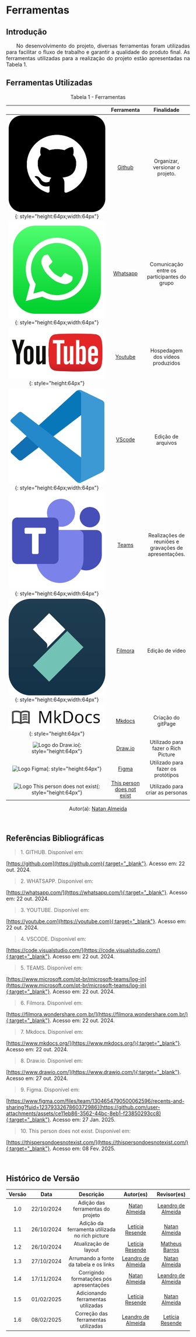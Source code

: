 # Ferramentas

## Introdução

<p align="justify">&emsp;&emsp;No desenvolvimento do projeto, diversas ferramentas foram utilizadas para facilitar o fluxo de trabalho e garantir a qualidade do produto final. As ferramentas utilizadas para a realização do projeto estão apresentadas na Tabela 1.</p>

## Ferramentas Utilizadas

<center>

Tabela 1 - Ferramentas 

| |Ferramenta| Finalidade| 
| :--: | :--: | :--: |
|![Logo do GitHub](../assets/github-logo.png){: style="height:64px;width:64px"}|<a id="a" href="https://github.com" target="_blank">Github</a>| Organizar, versionar o projeto. |
|![Logo do Whatsapp](../assets/whatsapp-logo.png){: style="height:64px;width:64px"} | <a id="b" href="https://whatsapp.com/" target="_blank">Whatsapp</a> | Comunicação entre os participantes do grupo |
|![Logo do Youtube](../assets/youtube-logo.png){: style="height:64px"} | <a id="c" href="https://youtube.com" target="_blank">Youtube</a> | Hospedagem dos vídeos produzidos |
|![Logo do Vscode](../assets/vscode-logo.png){: style="height:64px;width:64px"} | <a id="d" href="https://code.visualstudio.com/" target="_blank">VScode</a> | Edição de arquivos |
|![Logo do Microsoft Teams](../assets/teams-logo.png){: style="height:64px;width:64px"}|<a id="e" href="https://www.microsoft.com/pt-br/microsoft-teams/log-in" target="_blank">Teams</a>|Realizações de reuniões e gravações de apresentações.|
|![Logo do Filmora](../assets/filmora-logo.png){: style="height:64px;width:64px"}|<a id="f" href="https://filmora.wondershare.com.br/" target="_blank">Filmora</a>|Edição de vídeo|
|![Logo do Mkdocs](../assets/mkdocs-logo.png){: style="height:64px"} | <a id="g" href="https://www.mkdocs.org/" target="_blank">Mkdocs</a> | Criação do gitPage |
|![Logo do Draw.io](https://github.com/user-attachments/assets/9072f119-620f-4f8b-822f-8397f35319fc){: style="height:64px"} | <a id="g" href="https://www.drawio.com//" target="_blank">Draw.io</a> | Utilizado para fazer o Rich Picture |
|![Logo Figma](https://github.com/user-attachments/assets/ce11eb86-3562-44bc-8eb1-f23850293cc8){: style="height:64px"} | <a id="g" href="https://www.figma.com/files/team/1304654790500062596/recents-and-sharing?fuid=1237933267860372986" target="_blank">Figma</a> | Utilizado para fazer os protótipos|
|![Logo This person does not exist](https://i.redd.it/9l5x3d2g21591.jpg){: style="height:64px"} | <a id="g" href="https://thispersondoesnotexist.com/" target="_blank">This person does not exist</a> | Utilizado para criar as personas |


Autor(a): <a href="https://github.com/natanalmeida03" target = "_blank">Natan Almeida</a></h6>
</center>

<br>

## Referências Bibliográficas

> <p id="1">1. GITHUB. Disponível em: 
   [https://github.com](https://github.com){:target="_blank"}.
   Acesso em: 22 out. 2024.
</p>


> <p id="1">2. WHATSAPP. Disponível em: 
   [https://whatsapp.com/](https://whatsapp.com/){:target="_blank"}.
   Acesso em: 22 out. 2024.
</p>

> <p id="1">3. YOUTUBE. Disponível em:
   [https://youtube.com](https://youtube.com){:target="_blank"}.
   Acesso em: 22 out. 2024.
</p>

> <p id="1">4. VSCODE. Disponível em: 
   [https://code.visualstudio.com/](https://code.visualstudio.com/){:target="_blank"}.
   Acesso em: 22 out. 2024.
</p>

> <p id="1">5. TEAMS. Disponível em: 
   [https://www.microsoft.com/pt-br/microsoft-teams/log-in](https://www.microsoft.com/pt-br/microsoft-teams/log-in){:target="_blank"}.
   Acesso em: 22 out. 2024.
</p>

> <p id="1">6. Filmora. Disponível em: 
   [https://filmora.wondershare.com.br/](https://filmora.wondershare.com.br/){:target="_blank"}.
   Acesso em: 22 out. 2024.
</p>

> <p id="1">7. Mkdocs. Disponível em: 
   [https://www.mkdocs.org/](https://www.mkdocs.org/){:target="_blank"}.
   Acesso em: 22 out. 2024.
</p>

> <p id="1">8. Draw.io. Disponível em: 
   [https://www.drawio.com/](https://www.drawio.com/){:target="_blank"}.
   Acesso em: 27 out. 2024.
</p>

> <p id="1">9. Figma. Disponível em: 
   [https://www.figma.com/files/team/1304654790500062596/recents-and-sharing?fuid=1237933267860372986](https://github.com/user-attachments/assets/ce11eb86-3562-44bc-8eb1-f23850293cc8){:target="_blank"}.
   Acesso em: 27 Jan. 2025.
</p>

> <p id="1">10. This person does not exist. Disponível em: 
   [https://thispersondoesnotexist.com/](https://thispersondoesnotexist.com/){:target="_blank"}.
   Acesso em: 08 Fev. 2025.
</p>

<br>

## Histórico de Versão

<center>

| Versão |    Data    |      Descrição       |       Autor(es)       |     Revisor(es)     |
| :-----: | :--------: | :------------------: | :-------------------: | :-----------------: |
|  1.0   | 22/10/2024 | Adição das ferramentas do projeto |[Natan Almeida](https://github.com/natanalmeida03) | [Leandro de Almeida](https://github.com/leomitx10)  |
|  1.1   | 26/10/2024 | Adição da ferramenta utilizada no rich picture  | [Letícia Resende](https://github.com/LeticiaResende23) | [Natan Almeida](https://github.com/natanalmeida03)  |
|  1.2   | 26/10/2024 | Atualização de layout | [Letícia Resende](https://github.com/LeticiaResende23) | [Matheus Barros ](https://github.com/Ninja-Haiyai) |
|  1.3   | 27/10/2024 | Arrumando a fonte da tabela e os links | [Leandro de Almeida](https://github.com/leomitx10) | [Natan Almeida](https://github.com/natanalmeida03) |
|  1.4   | 17/11/2024 | Corrigindo formatações pós apresentações | [Natan Almeida](https://github.com/natanalmeida03)| [Leandro de Almeida](https://github.com/leomitx10)  |
|  1.5   | 01/02/2025 | Adicionando ferramentas utilizadas |[Letícia Resende](https://github.com/LeticiaResende23) | [Natan Almeida](https://github.com/natanalmeida03)  |
|  1.6   | 08/02/2025 | Correção das ferramentas utilizadas | [Leandro de Almeida](https://github.com/leomitx10) | [Letícia Resende](https://github.com/LeticiaResende23) | 

</center>